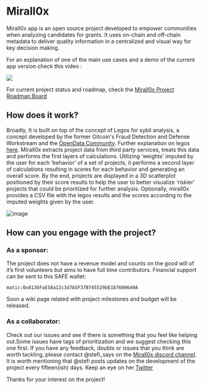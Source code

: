 # Mirall0x

Mirall0x app is an open source project developed to empower communities when analyzing candidates for grants. It uses  on-chain and off-chain metadata to deliver quality information in a centralized and visual way for key decision making.  

For an explanation of one of the main use cases and a demo of the current app version check this video : 


[<img src="https://cdn.loom.com/sessions/thumbnails/de5f3595d12e494492d06e82ddf18694-with-play.gif">](https://www.loom.com/share/de5f3595d12e494492d06e82ddf18694?sid=79c87ed2-53ca-4997-96d9-8e10bf439eef)
  
For current project status and roadmap, check the [Mirall0x Project Roadmap Board](https://miro.com/app/board/uXjVM102fu8=/?share_link_id=463572857130)  

## How does it work?  
  

Broadly, It is built on top of the concept of Legos for sybil analysis, a concept developed by the former Gitcoin's Fraud Detection and Defense Workstream and the [OpenData Community](https://opendatacommunity.org/). Further explanation on legos [here](https://opendatacommunity.org/docs/legos). 
MIrall0x extracts project  data from third party services, treats this data and performs the first layers of calculations. Utilizing ‘weights’ imputed by the user for each ‘behavior’ of a set of  projects, it performs a second layer of calculations resulting in scores for each behavior  and generating an overall score. By the end, projects are displayed in a 3D scatterplot positioned by their score results  to help the user to better visualize ‘riskier’ projects that could be prioritized for further analysis. Optionally, mirall0x provides a CSV file with the legos results and the scores according to  the imputed weights given by the user. 

 ![image](https://github.com/OpenDataforWeb3/Mirall0x/assets/25551810/0aba14f2-7479-4fd5-8b21-a33f7288ce11)

## How can you engage with the project?   

### As a sponsor:  
The project does not have a revenue model and counts on the good will of it’s first volunteers but aims  to have full time contributors. 
Financial support can be sent to this SAFE wallet:   
  
`matic:0x8136FaE58a12c3d7A5F37B745529bE1b7609649A`  
  
Soon a wiki page related with project milestones and budget  will be released. 

### As a collaborator:  
Check out our issues and see if there is something that you feel like helping out.Some issues have tags of prioritization and we suggest checking this one first. If you have any feedback, doubts or  issues that you think are worth tackling, please contact @stefi_says on the  [Mirall0x discord channel](https://discord.gg/Ujy25x8e).   
It is  worth mentioning that @stefi posts updates on the development of the project every fifteen(ish) days. Keep an eye on her [Twitter](https://twitter.com/stefi_says) 

Thanks for your interest on the project! 



